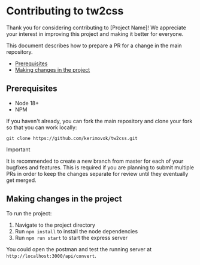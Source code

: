 # Contributing to tw2css

Thank you for considering contributing to [Project Name]! We appreciate your interest in improving this project and making it better for everyone.

This document describes how to prepare a PR for a change in the main repository.

- [Prerequisites](#prerequisites)
- [Making changes in the project](#making-changes-in-the-project)

## Prerequisites

- Node 18+
- NPM

If you haven't already, you can fork the main repository and clone your fork so that you can work locally:

```
git clone https://github.com/kerimovok/tw2css.git
```

> [!IMPORTANT]
> It is recommended to create a new branch from master for each of your bugfixes and features.
> This is required if you are planning to submit multiple PRs in order to keep the changes separate for review until they eventually get merged.

## Making changes in the project

To run the project:

1. Navigate to the project directory
2. Run `npm install` to install the node dependencies
3. Run `npm run start` to start the express server 

You could open the postman and test the running server at `http://localhost:3000/api/convert`.
